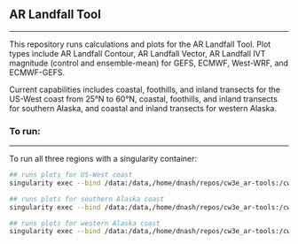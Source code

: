 ## AR Landfall Tool

---

This repository runs calculations and plots for the AR Landfall Tool. Plot types include AR Landfall Contour, AR Landfall Vector, AR Landfall IVT magnitude (control and ensemble-mean) for GEFS, ECMWF, West-WRF, and ECMWF-GEFS. 

Current capabilities includes coastal, foothills, and inland transects for the US-West coast from 25°N to 60°N, coastal, foothills, and inland transects for southern Alaska, and coastal and inland transects for western Alaska.

### To run:

---

To run all three regions with a singularity container:

```bash
## runs plots for US-West coast
singularity exec --bind /data:/data,/home/dnash/repos/cw3e_ar-tools:/cw3e_ar-tools,/work:/work,/common:/common -e ar_landfall_tool.sif /opt/conda/bin/python /home/dnash/repos/cw3e_ar-tools/run_tool_US-West.py

## runs plots for southern Alaska coast
singularity exec --bind /data:/data,/home/dnash/repos/cw3e_ar-tools:/cw3e_ar-tools,/work:/work,/common:/common -e ar_landfall_tool.sif /opt/conda/bin/python /home/dnash/repos/cw3e_ar-tools/run_tool_AK-south.py

## runs plots for western Alaska coast
singularity exec --bind /data:/data,/home/dnash/repos/cw3e_ar-tools:/cw3e_ar-tools,/work:/work,/common:/common -e ar_landfall_tool.sif /opt/conda/bin/python /home/dnash/repos/cw3e_ar-tools/run_tool_AK-west.py
```